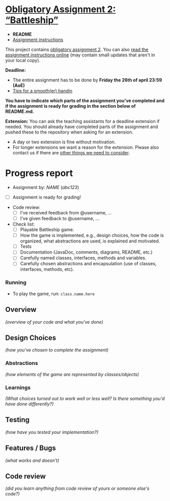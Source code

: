 # [Obligatory Assignment 2: “Battleship”](https://retting.ii.uib.no/inf101.v19.sem2/blob/master/SEM-2.md)


* **README**
* [Assignment instructions](SEM-2.md)

This project contains [obligatory assignment 2](SEM-2.md). You can also [read the assignment instructions online](https://retting.ii.uib.no/inf101.v19.oppgaver/inf101.v19.sem2/blob/master/SEM-2.md) (may contain small updates that aren't in your local copy).

**Deadline:**
* The entire assignment has to be done by **Friday the 26th of april 23:59 (AoE)** 
* [Tips for a smooth(er) handin](https://retting.ii.uib.no/inf101/inf101.v19/wikis/innlevering)

**You have to indicate which parts of the assignment you've completed and if the assignment is ready for grading in the section below of README.md.**

**Extension:** You can ask the teaching assistants for a deadline extension if needed. You should already have completed parts of the assignment and pushed these to the repository when asking for an extension.
   * A day or two extension is fine without motivation.
   * For longer extensions we want a reason for the extension. Please also contact us if there are [other things we need to consider](http://www.uib.no/student/49241/trenger-du-tilrettelegging-av-ditt-studiel%C3%B8p).

# Progress report
* Assignment by:   *NAME* (*abc123*)
* [ ] Assignment is ready for grading!
* Code review:
   * [ ] I've received feedback from @username, ...
   * [ ] I've given feedback to @username, ...
* Check list:
   * [ ] Playable Battleship game.
   * [ ] How the game is implemented, e.g., design choices, how the code is organized, what abstractions are used, is explained and motivated.
   * [ ] Tests
   * [ ] Documentation (JavaDoc, comments, diagrams, README, etc.)
   * [ ] Carefully named classes, interfaces, methods and variables.
   * [ ] Carefully chosen abstractions and encapsulation (use of classes, interfaces, methods, etc).

### Running
* To play the game, run: `class.name.here`

## Overview
*(overview of your code and what you've done)*

## Design Choices
*(how you've chosen to complete the assignment)*

### Abstractions
*(how elements of the game are represented by classes/objects)*

### Learnings
*(What choices turned out to work well or less well? Is there something you'd have done differently?)*

## Testing
*(how have you tested your implementation?)*

## Features / Bugs
*(what works and doesn't)*

## Code review
*(did you learn anything from code review of yours or someone else's code?)*
